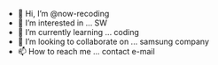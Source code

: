 - 👋 Hi, I’m @now-recoding
- 👀 I’m interested in ... SW
- 🌱 I’m currently learning ... coding
- 💞️ I’m looking to collaborate on ... samsung company
- 📫 How to reach me ... contact e-mail

<!---
now-recoding/now-recoding is a ✨ special ✨ repository because its `README.md` (this file) appears on your GitHub profile.
You can click the Preview link to take a look at your changes.
--->
